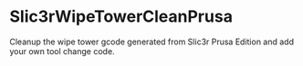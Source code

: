 # Slic3rWipeTowerCleanPrusa
Cleanup the wipe tower gcode generated from Slic3r Prusa Edition and add your own tool change code. 
